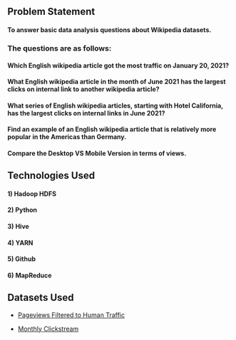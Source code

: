 ## Problem Statement
#### To answer basic data analysis questions about Wikipedia datasets.
### The questions are as follows:
#### Which English wikipedia article got the most traffic on January 20, 2021?
#### What English wikipedia article in the month of June 2021 has the largest clicks on internal link to another wikipedia article?
#### What series of English wikipedia articles, starting with Hotel California, has the largest clicks on internal links in June 2021?
#### Find an example of an English wikipedia article that is relatively more popular in the Americas than Germany.
#### Compare the Desktop VS Mobile Version in terms of views.

## Technologies Used
#### 1) Hadoop HDFS
#### 2) Python
#### 3) Hive
#### 4) YARN
#### 5) Github
#### 6) MapReduce

## Datasets Used
* [Pageviews Filtered to Human Traffic](https://wikitech.wikimedia.org/wiki/Analytics/Data_Lake/Traffic/Pageviews)

* [Monthly Clickstream](https://meta.wikimedia.org/wiki/Research:Wikipedia_clickstream)

